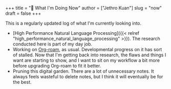 +++
title = "🌿 What I'm Doing Now"
author = ["Jethro Kuan"]
slug = "now"
draft = false
+++

This is a regularly updated log of what I'm currently looking into.

- [High Performance Natural Language Processing]({{< relref "high_performance_natural_language_processing" >}}). The research conducted here is
  part of my day job.
- Working on [Org-roam](https://www.orgroam.com/), as usual. Developmental progress on it has sort of
  stalled. Now that I'm getting back into research, the flaws and things I want
  are starting to show, and I want to sit on my workflow a bit more before
  upgrading Org-roam to fit it better.
- Pruning this digital garden. There are a lot of unnecessary notes. It always
  feels wasteful to delete notes, but I think it will eventually be for the
  best.
